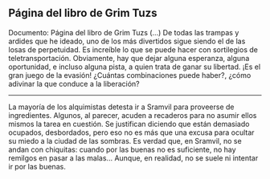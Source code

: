 ## Página del libro de Grim Tuzs
Documento: Página del libro de Grim Tuzs
(...) De todas las trampas y ardides que he ideado, uno de los más divertidos sigue siendo el de las losas de perpetuidad. Es increíble lo que se puede hacer con sortilegios de teletransportación. Obviamente, hay que dejar alguna esperanza, alguna oportunidad, e incluso alguna pista, a quien trata de ganar su libertad. ¡Es el gran juego de la evasión! ¿Cuántas combinaciones puede haber?, ¿cómo adivinar la que conduce a la liberación?
***
La mayoría de los alquimistas detesta ir a Sramvil para proveerse de ingredientes.
Algunos, al parecer, acuden a recaderos para no asumir ellos mismos la tarea en cuestión.
Se justifican diciendo que están demasiado ocupados, desbordados, pero eso no es más que una excusa para ocultar su miedo a la ciudad de las sombras.
Es verdad que, en Sramvil, no se andan con chiquitas: cuando por las buenas no es suficiente, no hay remilgos en pasar a las malas...
Aunque, en realidad, no se suele ni intentar ir por las buenas.
